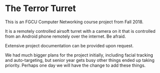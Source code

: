 # The Terror Turret

This is an FGCU Computer Networking course project from Fall 2018.

It is a remotely controlled airsoft turret with a camera on it that is controlled from an 
Android phone remotely over the internet. Be afraid.

Extensive project documentation can be provided upon request.

We had much bigger plans for the project initially, including facial tracking and auto-targeting,
but senior year gets busy other things ended up taking priority. Perhaps one day we will have the
change to add these things.
